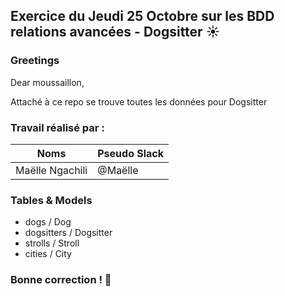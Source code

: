 ## Exercice du Jeudi 25 Octobre sur les BDD relations avancées - Dogsitter :sunny:

### Greetings

<p>Dear moussaillon,</p>
<p>Attaché à ce repo se trouve toutes les données pour Dogsitter</strong></p>

### Travail réalisé par :
Noms | Pseudo Slack
------------ | -------------
Maëlle Ngachili|@Maëlle


### Tables & Models
<ul>
  <li>dogs / Dog</li>
  <li>dogsitters / Dogsitter</li>
  <li>strolls / Stroll</li>
  <li>cities / City</li>
</ul>


### Bonne correction ! :poop:
